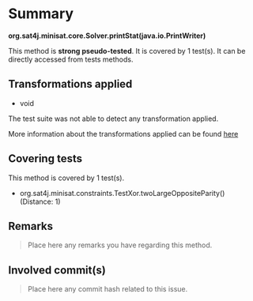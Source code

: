 # Summary
**org.sat4j.minisat.core.Solver.printStat(java.io.PrintWriter)**

This method is **strong pseudo-tested**.
It is covered by 1 test(s). It can be directly accessed from tests methods.


## Transformations applied

- void


The test suite was not able to detect any transformation applied.

More information about the transformations applied can be found [here](https://github.com/STAMP-project/pitest-descartes)

## Covering tests
This method is covered by 1 test(s).
* org.sat4j.minisat.constraints.TestXor.twoLargeOppositeParity() (Distance: 1)


## Remarks
> Place here any remarks you have regarding this method.

## Involved commit(s)

> Place here any commit hash related to this issue.
